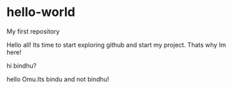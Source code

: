 # hello-world
My first repository

Hello all!
Its time to start exploring github and start my project.
Thats why Im here!

hi bindhu?

hello Omu.Its bindu and not bindhu!
